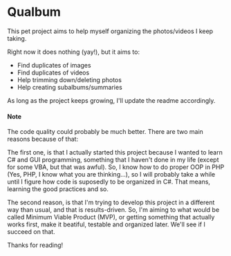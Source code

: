 Qualbum
=======

This pet project aims to help myself organizing the photos/videos I keep taking.

Right now it does nothing (yay!), but it aims to:

- Find duplicates of images
- Find duplicates of videos
- Help trimming down/deleting photos
- Help creating subalbums/summaries

As long as the project keeps growing, I'll update the readme accordingly.


#### Note
The code quality could probably be much better. There are two main reasons
because of that:

The first one, is that I actually started this project because I wanted 
to learn C# and GUI programming, something that I haven't done in my
life (except for some VBA, but that was awful). So, I know how to do
proper OOP in PHP (Yes, PHP, I know what you are thinking...), so
I will probably take a while until I figure how code is suposedly to
be organized in C#. That means, learning the good practices and so.

The second reason, is that I'm trying to develop this project in a different
way than usual, and that is results-driven. So, I'm aiming to what would be
called Minimum Viable Product (MVP), or getting something that actually works
first, make it beatiful, testable and organized later. We'll see if I succeed
on that.

Thanks for reading!
